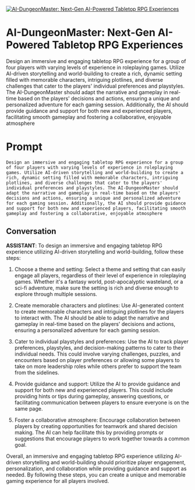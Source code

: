 
[![AI-DungeonMaster: Next-Gen AI-Powered Tabletop RPG Experiences](https://flow-prompt-covers.s3.us-west-1.amazonaws.com/icon/illustrative/illus_1.png)]()
# AI-DungeonMaster: Next-Gen AI-Powered Tabletop RPG Experiences 
Design an immersive and engaging tabletop RPG experience for a group of four players with varying levels of experience in roleplaying games. Utilize AI-driven storytelling and world-building to create a rich, dynamic setting filled with memorable characters, intriguing plotlines, and diverse challenges that cater to the players' individual preferences and playstyles. The AI-DungeonMaster should adapt the narrative and gameplay in real-time based on the players' decisions and actions, ensuring a unique and personalized adventure for each gaming session. Additionally, the AI should provide guidance and support for both new and experienced players, facilitating smooth gameplay and fostering a collaborative, enjoyable atmosphere

# Prompt

```
Design an immersive and engaging tabletop RPG experience for a group of four players with varying levels of experience in roleplaying games. Utilize AI-driven storytelling and world-building to create a rich, dynamic setting filled with memorable characters, intriguing plotlines, and diverse challenges that cater to the players' individual preferences and playstyles. The AI-DungeonMaster should adapt the narrative and gameplay in real-time based on the players' decisions and actions, ensuring a unique and personalized adventure for each gaming session. Additionally, the AI should provide guidance and support for both new and experienced players, facilitating smooth gameplay and fostering a collaborative, enjoyable atmosphere
```

## Conversation

**ASSISTANT**: To design an immersive and engaging tabletop RPG experience utilizing AI-driven storytelling and world-building, follow these steps:



1. Choose a theme and setting: Select a theme and setting that can easily engage all players, regardless of their level of experience in roleplaying games. Whether it's a fantasy world, post-apocalyptic wasteland, or a sci-fi adventure, make sure the setting is rich and diverse enough to explore through multiple sessions.



2. Create memorable characters and plotlines: Use AI-generated content to create memorable characters and intriguing plotlines for the players to interact with. The AI should be able to adapt the narrative and gameplay in real-time based on the players' decisions and actions, ensuring a personalized adventure for each gaming session.



3. Cater to individual playstyles and preferences: Use the AI to track player preferences, playstyles, and decision-making patterns to cater to their individual needs. This could involve varying challenges, puzzles, and encounters based on player preferences or allowing some players to take on more leadership roles while others prefer to support the team from the sidelines.



4. Provide guidance and support: Utilize the AI to provide guidance and support for both new and experienced players. This could include providing hints or tips during gameplay, answering questions, or facilitating communication between players to ensure everyone is on the same page.



5. Foster a collaborative atmosphere: Encourage collaboration between players by creating opportunities for teamwork and shared decision making. The AI can help facilitate this by providing prompts or suggestions that encourage players to work together towards a common goal.



Overall, an immersive and engaging tabletop RPG experience utilizing AI-driven storytelling and world-building should prioritize player engagement, personalization, and collaboration while providing guidance and support as needed. By following these steps, you can create a unique and memorable gaming experience for all players involved.


